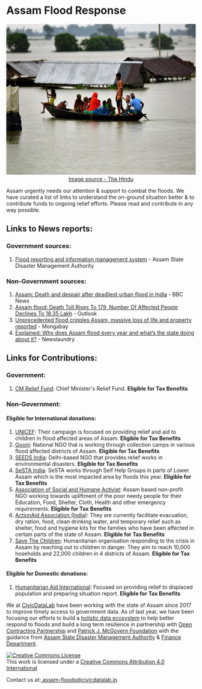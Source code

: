 # Assam Flood Response
<p align="center">
<img src="Assam_floods.JPG" width= "1000" height="400">
<a href="https://www.thehindu.com/news/national/other-states/assam-flood-situation-critical-ndrf-personnel-from-bhubaneswar-rushed-to-barak-valley/article65548969.ece"> Image source - The Hindu </a>
</p>

Assam urgently needs our attention & support to combat the floods. We have curated a list of links to understand the on-ground situation better & to contribute funds to ongoing relief efforts. Please read and contribute in any way possible.

## Links to News reports:
### Government sources:
1. [Flood reporting and information management system](http://sdmassam.nic.in/reports.html) - Assam State Disaster Management Authority

### Non-Government sources:
1. [Assam: Death and despair after deadliest urban flood in India](https://www.bbc.com/news/av/world-asia-india-61996296) - BBC News
2. [Assam flood: Death Toll Rises To 179, Number Of Affected People Declines To 18.35 Lakh](https://www.outlookindia.com/national/assam-flood-death-toll-rises-to-179-number-of-affected-people-declines-to-1835-lakh-news-206567) - Outlook
3. [Unprecedented flood cripples Assam, massive loss of life and property reported](https://india.mongabay.com/2022/06/unprecedented-flood-cripples-assam-massive-loss-of-life-and-property-reported/) - Mongabay
4. [Explained: Why does Assam flood every year and what’s the state doing about it?](https://www.newslaundry.com/2022/06/27/explained-why-does-assam-flood-every-year-and-whats-the-state-doing-about-it) - Newslaundry

## Links for Contributions:
### Government:
1. [CM Relief Fund](https://cm.assam.gov.in/donate): Chief Minister's Relief Fund. **Eligible for Tax Benefits**

### Non-Government:
#### Eligible for International donations:
1. [UNICEF](https://help.unicef.org/in/assam-floods-2022-homepage): Their campaign is focused on providing relief and aid to children in flood affected areas of Assam.  **Eligible for Tax Benefits**
2. [Goonj](https://goonj.org/assam-floods/): National NGO that is working through collection camps in various flood affected districts of Assam.  **Eligible for Tax Benefits** 
3. [SEEDS India](https://www.seedsindia.org/assamfloodsresponse2022/): Delhi-based NGO that provides relief works in environmental disasters.  **Eligible for Tax Benefits**
4. [SeSTA India](https://milaap.org/fundraisers/support-flood-affected-communities): SeSTA works through Self Help Groups in parts of Lower Assam which is the most impacted area by floods this year.  **Eligible for Tax Benefits**
5. [Association of Social and Humane Activist](https://www.donatekart.com/ASHA/Help-Assam-Flood-Victims?gclid=EAIaIQobChMIu8bCjYnf-AIVBPuPCh1VsAj4EAEYASAAEgJ8B_D_BwE): Assam based non-profit NGO working towards upliftment of the poor needy people for their Education, Food, Shelter, Cloth, Health and other emergency requirements.  **Eligible for Tax Benefits**
6. [ActionAid Association (India)](https://www.actionaidindia.org/floods-in-the-north-east/): They are currently facilitate evacuation, dry ration, food, clean drinking water, and temporary relief such as shelter, food and hygiene kits for the families who have been affected in certain parts of the state of Assam. **Eligible for Tax Benefits**
7. [Save The Children](https://www.savethechildren.in/flood-in-assam-india-2022/): Humanitarian organisation responding to the crisis in Assam by reaching out to children in danger. They aim to reach 10,000 hoseholds and 22,000 children in 4 districts of Assam. **Eligible for Tax Benefits**


#### Eligible for Domestic donations:
1. [Humanitarian Aid International](https://hai-india.org/assam-flood-response-2022/): Focused on providing relief to displaced population and preparing situation report.  **Eligible for Tax Benefits**  <br /> 
  
  
We at [CivicDataLab](https://civicdatalab.in/) have been working with the state of Assam since 2017 to improve timely access to government data. As of last year, we have been focusing our efforts to build a [holistic data ecosystem](https://www.open-contracting.org/2022/07/06/a-new-open-contracting-model-for-disaster-management-in-assam-india/) to help better respond to floods and build a long term resilience in partnership with [Open Contracting Partnership](https://www.open-contracting.org/) and [Patrick J. McGovern Foundation](https://www.mcgovern.org/) with the guidance from [Assam State Disaster Management Authority](http://sdmassam.nic.in/) & [Finance Department](https://finance.assam.gov.in/).

<footer>
<p>
<a rel="license" href="https://creativecommons.org/licenses/by/4.0/"><img alt="Creative Commons License" style="border-width:0" src="https://i.creativecommons.org/l/by/4.0/88x31.png" /></a><br />This work is licensed under a <a rel="license" href="https://creativecommons.org/licenses/by/4.0/">Creative Commons Attribution 4.0 International</a>
</p>
<p>
  Contact us at:<a href= "assam-floods@civicdatalab.in"> assam-floods@civicdatalab.in</a>
  </p>
</footer>
